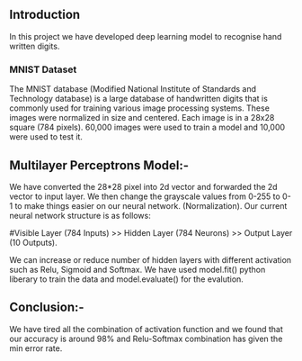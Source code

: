 ## Introduction
In this project we have developed deep learning model to recognise hand written digits.

### MNIST Dataset
The MNIST database (Modified National Institute of Standards and Technology database) is a large database of handwritten digits that is commonly used for training various image processing systems. These images were normalized in size and centered. Each image is in a 28x28 square (784 pixels). 60,000 images were used to train a model and 10,000 were used to test it.

## Multilayer Perceptrons Model:-
We have converted the 28*28 pixel into 2d vector and forwarded the 2d vector to input layer. We then change the grayscale values from 0-255 to 0-1 to make things easier on our neural network. (Normalization). Our current neural network structure is as follows:

#Visible Layer (784 Inputs) >> Hidden Layer (784 Neurons) >> Output Layer (10 Outputs).

We can increase or reduce number of hidden layers with different activation such as Relu, Sigmoid and Softmax. We have used model.fit() python liberary to train the data and model.evaluate() for the evalution.

## Conclusion:-
We have tired all the combination of activation function and we found that our accuracy is around 98% and Relu-Softmax combination  has given the min error rate.
